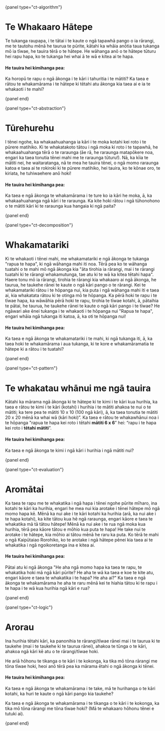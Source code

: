 {panel type="ct-algorithm"}

# Te Whakaaro Hātepe

Te tukanga raupapa, i te tātai i te kaute o ngā tapawhā pango o ia rārangi, me te tautohu mēnā he taurua te pūrite, kātahi ka whāia anōtia taua tukanga mō ia tīwae, he tauira tērā o te hātepe. He wāhanga anō o te hātepe tūturu hei rapu hapa, ko te tukanga hei whai ā te wā e kitea ai te hapa.

#### He tauira hei kimihanga pea:

Ka horopū te rapu o ngā ākonga i te kāri i tahuritia i te mātiti? Ka taea e rātou te whakamārama i te hātepe ki tētahi atu ākonga kia taea ai e ia te whakaoti i te mahi?

{panel end}

{panel type="ct-abstraction"}

# Tūrehurehu

I tēnei ngohe, ka whakaahuahanga ia kāri i te moka kotahi kei roto i te pūrere matihiko. Ki te whakatakoto tātou i ngā moka ki roto i te tapawhā, he whakaahuahanga tērā o te raraunga (āe rā, he raraunga matapōkere noa, engari ka taea tonutia tēnei mahi me te raraunga tūturu!). Nā, ka kīia te mātiti nei, he waitaratanga, nā te mea he tauira tēnei, o ngā momo raraunga katoa e taea ai te rokiroki ki te pūrere matihiko, hei tauira, ko te kōnae oro, te kiriata, he tuhiwaehere anō hoki!

#### He tauira hei kimihanga pea:

Ka taea e ngā ākonga te whakamārama i te ture ko ia kāri he moka, ā, ka whakaahuahanga ngā kāri i te raraunga. Ka kite hoki rātou i ngā tūhonohono o te mātiti kāri ki te raraunga kua hangaia ki ngā paita?

{panel end}

{panel type="ct-decomposition"}

# Whakamatariki

Ki te whakaoti i tēnei mahi, me whakamatariki e ngā ākonga te tukanga "rapua te hapa", ki ngā wāhanga mahi iti noa. Tērā pea ko te wāhanga tuatahi o te mahi mō ngā ākonga kia "āta tirohia ia rārangi, mai i te rārangi tuatahi ki te rārangi whakamutunga, tae atu ki te wā ka kitea tētahi hapa". Haere tonu mō ia rārangi, tirohia te rārangi kia whakaaro ai ngā ākonga, he taurua, he taukehe rānei te kaute o ngā kāri pango o te rārangi. Kei te whakamatariki rātou i te hōpanga nui, kia puta i ngā wāhanga mahi iti e taea ai, kia whakatata rātou ki te otinga mō te hōpanga. Ka pērā hoki te rapu i te tīwae hapa, ka wāwāhia pērā hoki te rapu, tirohia te tīwae kotahi, ā, pātaihia te pātai, he taurua, he taukehe rānei te kaute o ngā kāri pango i te tīwae? He ngāwari ake ēnei tukanga i te whakaoti i te hōpanga nui "Rapua te hapa", engari whāia ngā tukanga iti katoa, ā, ka oti te hōpanga nui!

#### He tauira hei kimihanga pea:

Ka taea e ngā ākonga te whakamatariki i te mahi, ki ngā tukanga iti, ā, ka taea hoki te whakamārama i aua tukanga, ki te kore e whakamāramatia te hātepe ki a rātou i te tuatahi?

{panel end}

{panel type="ct-pattern"}

# Te whakatau whānui me ngā tauira

Kātahi ka mārama ngā ākonga ki te hātepe ki te kimi i te kāri kua hurihia, ka taea e rātou te kimi i te kāri (kotahi) i hurihia i te mātiti ahakoa te nui o te mātiti; ka tere pea te mātiti 10 x 10 (100 ngā kāri), ā, ka taea tonutia te mātiti 20 x 20 mēnā ka whai wā (kāri hoki)”. Ka taea e rātou te whakawhānui noa i te hōpanga "rapua te hapa kei roto i tētahi **mātiti 6 x 6**” hei: “rapu i te hapa kei roto i **tētahi mātiti**”.

#### He tauira hei kimihanga pea:

Ka taea e ngā ākonga te kimi i ngā kāri i hurihia i ngā mātiti nui?

{panel end}

{panel type="ct-evaluation"}

# Aromātai

Ka taea te rapu me te whakatika i ngā hapa i tēnei ngohe pūrite mīharo, ina kotahi te kāri ka hurihia, engari he mea nui kia arotake i tēnei hātepe mō ngā momo hapa kē. Mēnā ka nui ake i te kāri kotahi ka hurihia (arā, ka nui ake i te hapa kotahi), ka kite tātou kua hē ngā raraunga, engari kāore e taea te whakatika mā tā tātou hātepe! Mēnā ka nui ake i te rua ngā moka kua hurihia, tērā pea kāore tātou e mōhio kua puta te hapa! He take nui te arotake i te hātepe, kia mōhio ai tātou mēnā he raru ka puta. Ko tērā te mahi o ngā Kaipūtaiao Rorohiko, ko te arotake i ngā hātepe pēnei kia taea ai te whakatika i ngā ngoikoretanga ina e kitea ai.

#### He tauira hei kimihanga pea:

Pātai atu ki ngā ākonga "He aha ngā momo hapa ka taea te rapu, te whakatika hoki mā ngā kāri pūrite? He aha te wā ka taea e koe te kite atu, engari kāore e taea te whakatika i te hapa? He aha ai?" Ka taea e ngā ākonga te whakamārama he aha te raru mēnā kei te hiahia tātou ki te rapu i te hapa i te wā kua hurihia ngā kāri e rua?

{panel end}

{panel type="ct-logic"}

# Arorau

Ina hurihia tētahi kāri, ka panonihia te rārangi/tīwae rānei mai i te taurua ki te taukehe (mai i te taukehe ki te taurua rānei), ahakoa te tūnga o te kāri, ahakoa ngā kāri kē atu o te rārangi/tīwae hoki.

He ariā hōhonu te tikanga o te kāri i te kokonga, ka tika mō tōna rārangi me tōna tīwae hoki, heoi anō tērā pea ka mārama ētahi o ngā ākonga ki tēnei.

#### He tauira hei kimihanga pea:

Ka taea e ngā ākonga te whakamārama i te take, mā te hurihanga o te kāri kotahi, ka huri te kaute o ngā kāri pango kia taukehe?

Ka taea e ngā ākonga te whakamārama i te tikanga o te kāri i te kokonga, ka tika mō tōna rārangi me tōna tīwae hoki? (Mā te whakaaro hōhonu tēnei e tutuki ai).

{panel end}